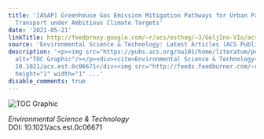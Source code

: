 ```yaml
---
title: '[ASAP] Greenhouse Gas Emission Mitigation Pathways for Urban Passenger Land
  Transport under Ambitious Climate Targets'
date: '2021-05-21'
linkTitle: http://feedproxy.google.com/~r/acs/esthag/~3/GeljIno-VIo/acs.est.0c06671
source: 'Environmental Science & Technology: Latest Articles (ACS Publications)'
description: '<p><img src="https://pubs.acs.org/na101/home/literatum/publisher/achs/journals/content/esthag/0/esthag.ahead-of-print/acs.est.0c06671/20210521/images/medium/es0c06671_0007.gif"
  alt="TOC Graphic"/></p><div><cite>Environmental Science & Technology</cite></div><div>DOI:
  10.1021/acs.est.0c06671</div><img src="http://feeds.feedburner.com/~r/acs/esthag/~4/GeljIno-VIo"
  height="1" width="1" ...'
disable_comments: true
---
```

<p><img src="https://pubs.acs.org/na101/home/literatum/publisher/achs/journals/content/esthag/0/esthag.ahead-of-print/acs.est.0c06671/20210521/images/medium/es0c06671_0007.gif" alt="TOC Graphic"/></p><div><cite>Environmental Science & Technology</cite></div><div>DOI: 10.1021/acs.est.0c06671</div><img src="http://feeds.feedburner.com/~r/acs/esthag/~4/GeljIno-VIo" height="1" width="1" ...
